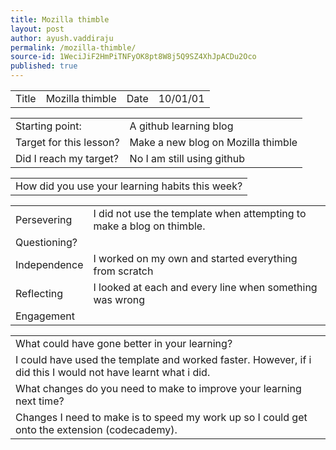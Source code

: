 ```yaml
---
title: Mozilla thimble
layout: post
author: ayush.vaddiraju
permalink: /mozilla-thimble/
source-id: 1WeciJiF2HmPiTNFyOK8pt8W8j5Q9SZ4XhJpACDu2Oco
published: true
---
```

<table>
  <tr>
    <td>Title</td>
    <td>Mozilla thimble</td>
    <td>Date</td>
    <td>10/01/01</td>
  </tr>
</table>


<table>
  <tr>
    <td>Starting point:</td>
    <td>A github learning blog</td>
  </tr>
  <tr>
    <td>Target for this lesson?</td>
    <td>Make a new blog on Mozilla thimble</td>
  </tr>
  <tr>
    <td>Did I reach my target? </td>
    <td>No I am still using github</td>
  </tr>
</table>


<table>
  <tr>
    <td>How did you use your learning habits this week?</td>
  </tr>
</table>


<table>
  <tr>
    <td>Persevering</td>
    <td>I did not use the template when attempting to make a blog on thimble.</td>
  </tr>
  <tr>
    <td>Questioning?</td>
    <td></td>
  </tr>
  <tr>
    <td>Independence</td>
    <td>I worked on my own and started everything from scratch</td>
  </tr>
  <tr>
    <td>Reflecting</td>
    <td>I looked at each and every line when something was wrong</td>
  </tr>
  <tr>
    <td>Engagement</td>
    <td></td>
  </tr>
</table>


<table>
  <tr>
    <td>What could have gone better in your learning?</td>
  </tr>
  <tr>
    <td>I could have used the template and worked faster. However, if i did this I would not have learnt what i did.</td>
  </tr>
  <tr>
    <td>What changes do you need to make to improve your learning next time?</td>
  </tr>
  <tr>
    <td>Changes I need to make is to speed my work up so I could get onto the extension (codecademy).</td>
  </tr>
</table>


